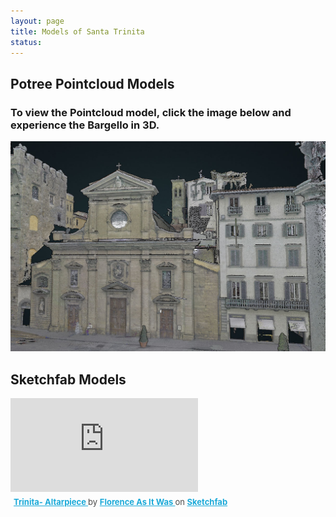 ```yaml
---
layout: page
title: Models of Santa Trinita
status: 
---
```

<article>
     <h2>Potree Pointcloud Models</h2>
     <h3>To view the Pointcloud model, click the image below and experience the Bargello in 3D.</h3>
 <p>
  <a href="https://3d.wlu.edu/v21/pages/trinita.html" title="Redirect to Santa Trinita Model">
    <img src="/assets/images/trinita-model.jpeg" alt="Santa Trinita Model" />
  </a>
</p>
     <article>
     <h2>Sketchfab Models</h2>
 <p>
<div class="sketchfab-embed-wrapper"> <iframe title="Trinita- Altarpiece" frameborder="0" allowfullscreen mozallowfullscreen="true" webkitallowfullscreen="true" allow="autoplay; fullscreen; xr-spatial-tracking" xr-spatial-tracking execution-while-out-of-viewport execution-while-not-rendered web-share 
src="https://sketchfab.com/models/ece11bd9e31e4a83bf753109b69a98c7/embed"> </iframe> <p style="font-size: 13px; font-weight: normal; margin: 5px; color: #4A4A4A;">
<a href="https://sketchfab.com/3d-models/trinita-altarpiece-ece11bd9e31e4a83bf753109b69a98c7?utm_medium=embed&utm_campaign=share-popup&utm_content=ece11bd9e31e4a83bf753109b69a98c7" target="_blank" rel="nofollow" style="font-weight: bold; color: #1CAAD9;"> Trinita- Altarpiece </a>
by <a href="https://sketchfab.com/FLAW?utm_medium=embed&utm_campaign=share-popup&utm_content=ece11bd9e31e4a83bf753109b69a98c7" target="_blank" rel="nofollow" style="font-weight: bold; color: #1CAAD9;"> Florence As It Was </a> on <a href="https://sketchfab.com?utm_medium=embed&utm_campaign=share-popup&utm_content=ece11bd9e31e4a83bf753109b69a98c7"
target="_blank" rel="nofollow" style="font-weight: bold; color: #1CAAD9;">Sketchfab</a></p></div>
</p>
</div>
